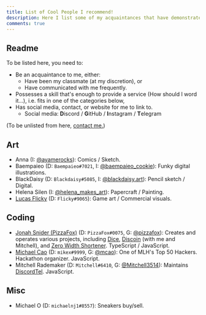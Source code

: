 ```yaml
---
title: List of Cool People I recommend!
description: Here I list some of my acquaintances that have demonstrated certain skills. aka. "People I would provide a reference for".
comments: true
---
```


## Readme

To be listed here, you need to:

* Be an acquaintance to me, either:
  * Have been my classmate (at my discretion), or
  * Have communicated with me frequently.
* Possesses a skill that's enough to provide a service (How should I word it...), i.e. fits in one of the categories below,
* Has social media, contact, or website for me to link to.
  * Social media: **D**iscord / **G**itHub / **I**nstagram / **T**elegram

(To be unlisted from here, [contact me.](./contact))

## Art
* Anna (I: [@ayamerocks](https://instagram.com/ayamerocks)): Comics / Sketch.
* Baempaieo (D: `Baempaieo#7021`, I: [@baempaieo_cookie](https://instagram.com/baempaieo_cookie)): Funky digital illustrations.
* BlackDaisy (D: `Blackdaisy#5085`, I: [@blackdaisy.art](https://instagram.com/blackdaisy.art)): Pencil sketch / Digital.
* Helena Silen (I: [@helena_makes_art](https://instagram.com/helena_makes_art)): Papercraft / Painting.
* [Lucas Flicky](http://lucasflicky.com/) (D: `Flicky#9065`): Game art / Commercial visuals.

## Coding
* [Jonah Snider (PizzaFox)](https://jonah.pw) (D: `PizzaFox#0075`, G: [@pizzafox](https://github.com/pizzafox)): Creates and operates various projects, including [Dice](https://dice.js.org), [Discoin](https://dash.discoin.zws.im) (with me and Mitchell), and [Zero Width Shortener](https://zws.im). TypeScript / JavaScript.
* [Michael Cao](https://mikecao.me/) (D: `mikex#9999`, G: [@mcao](https://github.com/mcao)): One of MLH's Top 50 Hackers. Hackathon organizer. JavaScript.
* Mitchell Rademaker (D: `Mitchell#6410`, G: [@Mitchell3514](https://github.com/Mitchell3514)): Maintains [DiscordTel](https://discordtel.austinhuang.me). JavaScript.

## Misc
* Michael O (D: `michaelnj1#8557`): Sneakers buy/sell.
